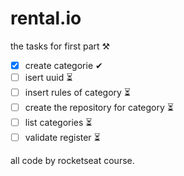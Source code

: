 # rental.io
the tasks for first part  ⚒

- [x] create categorie ✔
- [ ] isert uuid ⏳
- [ ] insert rules of category ⏳
- [ ] create the repository for category ⏳
- [ ] list categories ⏳
- [ ] validate register  ⏳

all code by rocketseat course.